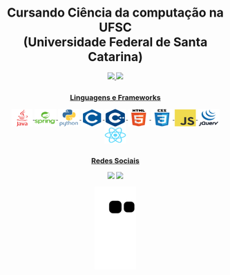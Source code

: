 
<h1 align="center">Cursando Ciência da computação na UFSC <br/>(Universidade Federal de Santa Catarina)</h1>

<div align="center">
  <a href="https://github.com/edugdl">
  <img height="180em" src="https://github-readme-stats.vercel.app/api?username=edugdl&show_icons=true&theme=dark&include_all_commits=true&count_private=true"/>
  <img height="180em" src="https://github-readme-stats.vercel.app/api/top-langs/?username=edugdl&layout=compact&langs_count=7&theme=dark"/>
</div>
    
  ##
  
<div align="center">
    <h3>Linguagens e Frameworks</h3>
    <img align="center" alt="Java" height="40" width="50" src="https://raw.githubusercontent.com/devicons/devicon/master/icons/java/java-plain-wordmark.svg">
    <img align="center" alt="Spring" height="40" width="50" src="https://raw.githubusercontent.com/devicons/devicon/master/icons/spring/spring-original-wordmark.svg">
    <img align="center" alt="Python" height="40" width="50" src="https://raw.githubusercontent.com/devicons/devicon/master/icons/python/python-original-wordmark.svg">
    <img align="center" alt="C" height="40" width="50" src="https://raw.githubusercontent.com/devicons/devicon/master/icons/c/c-plain.svg">
    <img align="center" alt="CPP" height="40" width="50" src="https://raw.githubusercontent.com/devicons/devicon/master/icons/cplusplus/cplusplus-plain.svg">
    <img align="center" alt="HTML" height="40" width="50" src="https://raw.githubusercontent.com/devicons/devicon/master/icons/html5/html5-original-wordmark.svg">
    <img align="center" alt="CSS" height="40" width="50" src="https://raw.githubusercontent.com/devicons/devicon/master/icons/css3/css3-original-wordmark.svg">
    <img align="center" alt="JS" height="40" width="50" src="https://raw.githubusercontent.com/devicons/devicon/master/icons/javascript/javascript-original.svg">
    <img align="center" alt="JQuery" height="40" width="50" src="https://raw.githubusercontent.com/devicons/devicon/master/icons/jquery/jquery-original-wordmark.svg">
    <img align="center" alt="React" height="40" width="50" src="https://raw.githubusercontent.com/devicons/devicon/master/icons/react/react-original.svg">
</div>
  
  ##
 
<div align="center"> 
  <h3>Redes Sociais</h3>
  <a href="https://www.instagram.com/_edugdl/" target="_blank"><img src="https://img.shields.io/badge/-Instagram-%23E4405F?style=for-the-badge&logo=instagram&logoColor=white" target="_blank"></a>
  <a href="https://www.linkedin.com/in/eduardo-gwoszdz-de-lazari-7a462027b/" target="_blank"><img src="https://img.shields.io/badge/LinkedIn-0077B5?style=for-the-badge&logo=linkedin" target="_blank"></a>

  ![Snake animation](https://github.com/rafaballerini/rafaballerini/blob/output/github-contribution-grid-snake.svg)

</div>

